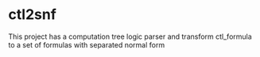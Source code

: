 # ctl2snf
This project has a computation tree logic parser and transform ctl_formula to a set of formulas with separated normal form
